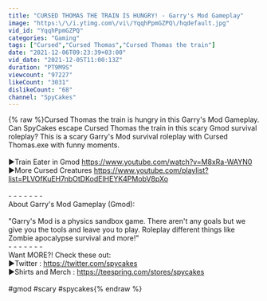 ```yaml
---
title: "CURSED THOMAS THE TRAIN IS HUNGRY! - Garry's Mod Gameplay"
image: "https:\/\/i.ytimg.com\/vi\/YqqhPpmGZPQ\/hqdefault.jpg"
vid_id: "YqqhPpmGZPQ"
categories: "Gaming"
tags: ["Cursed","Cursed Thomas","Cursed Thomas the train"]
date: "2021-12-06T09:23:39+03:00"
vid_date: "2021-12-05T11:00:13Z"
duration: "PT9M9S"
viewcount: "97227"
likeCount: "3031"
dislikeCount: "68"
channel: "SpyCakes"
---
```

{% raw %}Cursed Thomas the train is hungry in this Garry's Mod Gameplay. Can SpyCakes escape Cursed Thomas the train in this scary Gmod survival roleplay? This is a scary Garry's Mod survival roleplay with Cursed Thomas.exe with funny moments. <br /><br />►Train Eater in Gmod <a rel="nofollow" target="blank" href="https://www.youtube.com/watch?v=M8xRa-WAYN0">https://www.youtube.com/watch?v=M8xRa-WAYN0</a><br />►More Cursed Creatures <a rel="nofollow" target="blank" href="https://www.youtube.com/playlist?list=PLVOfKuEH7nbOtDKodElHEYK4PMobV8pXo">https://www.youtube.com/playlist?list=PLVOfKuEH7nbOtDKodElHEYK4PMobV8pXo</a><br /><br />- - - - - - -<br />About Garry's Mod Gameplay (Gmod):<br /><br />&quot;Garry's Mod is a physics sandbox game. There aren't any goals but we give you the tools and leave you to play. Roleplay different things like Zombie apocalypse survival and more!&quot;<br />- - - - - - -<br />Want MORE?! Check these out:<br /> ►Twitter : <a rel="nofollow" target="blank" href="https://twitter.com/spycakes">https://twitter.com/spycakes</a><br /> ►Shirts and Merch : <a rel="nofollow" target="blank" href="https://teespring.com/stores/spycakes">https://teespring.com/stores/spycakes</a><br /><br />#gmod #scary #spycakes{% endraw %}
